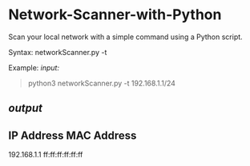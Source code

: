 # Network-Scanner-with-Python
Scan your local network with a simple command using a Python script.

Syntax:
networkScanner.py -t <IP address or Network address>

Example:
*input:*
>python3 networkScanner.py -t 192.168.1.1/24

*output*
------------------------------
IP Address      MAC Address
------------------------------
192.168.1.1     ff:ff:ff:ff:ff:ff
